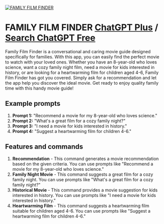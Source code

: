 
[![FAMILY FILM FINDER](https://files.oaiusercontent.com/file-haTFoEqniHJdmT9l8b4fhz5S?se=2123-10-18T03%3A38%3A54Z&sp=r&sv=2021-08-06&sr=b&rscc=max-age%3D31536000%2C%20immutable&rscd=attachment%3B%20filename%3D82cee3dd-1a51-4fc0-a8d2-1b33aac84865.png&sig=8P2fVwuWCYu1Jm5T9rTVOOEi/b8PBx73CwM8/fgBrP4%3D)](https://chat.openai.com/g/g-qwkm5DqlY-family-film-finder)

# FAMILY FILM FINDER [ChatGPT Plus](https://chat.openai.com/g/g-qwkm5DqlY-family-film-finder) / [Search ChatGPT Free](https://gptcall.net/index.html#/?search=FAMILY%20FILM%20FINDER)

Family Film Finder is a conversational and caring movie guide designed specifically for families. With this app, you can easily find the perfect movie to watch with your loved ones. Whether you have an 8-year-old who loves science, want a cozy family night film, need a movie for kids interested in history, or are looking for a heartwarming film for children aged 4-6, Family Film Finder has got you covered. Simply ask for a recommendation and let the app help you discover the ideal movie. Get ready to enjoy quality family time with this handy movie guide!

## Example prompts

1. **Prompt 1:** "Recommend a movie for my 8-year-old who loves science."
2. **Prompt 2:** "What's a great film for a cozy family night?"
3. **Prompt 3:** "I need a movie for kids interested in history."
4. **Prompt 4:** "Suggest a heartwarming film for children 4-6."

## Features and commands

1. **Recommendation** - This command generates a movie recommendation based on the given criteria. You can use prompts like "Recommend a movie for my 8-year-old who loves science."
2. **Family Night Movie** - This command suggests a great film for a cozy family night. You can use prompts like "What's a great film for a cozy family night?"
3. **Historical Movie** - This command provides a movie suggestion for kids interested in history. You can use prompts like "I need a movie for kids interested in history."
4. **Heartwarming Film** - This command suggests a heartwarming film suitable for children aged 4-6. You can use prompts like "Suggest a heartwarming film for children 4-6."


